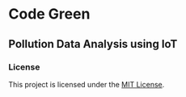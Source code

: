 # Code Green
## Pollution Data Analysis using IoT

### License
This project is licensed under the [MIT License](https://www.mit.edu/~amini/LICENSE.md).